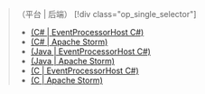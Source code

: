 > （平台 | 后端）
> [!div class="op_single_selector"]
>- [(C# | EventProcessorHost C#)](../articles/event-hubs/event-hubs-dotnet-standard-getstarted-send.md)
>- [(C# | Apache Storm)](../articles/event-hubs/event-hubs-dotnet-standard-getstarted-send.md)
>- [(Java | EventProcessorHost C#)](../articles/event-hubs/event-hubs-java-get-started-send.md)
>- [(Java | Apache Storm)](../articles/event-hubs/event-hubs-java-get-started-send.md)
>- [(C | EventProcessorHost C#)](../articles/event-hubs/event-hubs-c-getstarted-send.md)
>- [(C | Apache Storm)](../articles/event-hubs/event-hubs-c-getstarted-send.md)
<!--HONumber=41-->